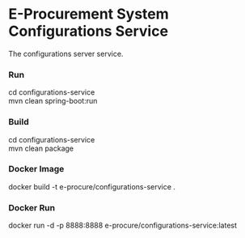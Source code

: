 # E-Procurement System Configurations Service
The configurations server service.

### Run
cd configurations-service  
mvn clean spring-boot:run

### Build
cd configurations-service  
mvn clean package

### Docker Image
docker build -t e-procure/configurations-service .  

### Docker Run
docker run -d -p 8888:8888 e-procure/configurations-service:latest  
